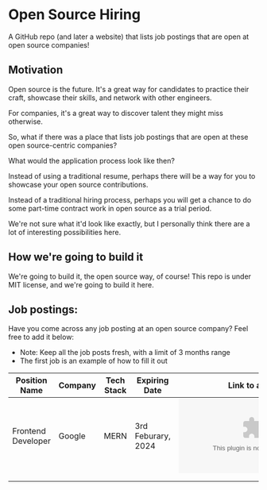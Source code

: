 # Open Source Hiring
A GitHub repo (and later a website) that lists job postings that are open at open source companies!

## Motivation
Open source is the future. It's a great way for candidates to practice their craft, showcase their skills, and network with other engineers.

For companies, it's a great way to discover talent they might miss otherwise.

So, what if there was a place that lists job postings that are open at these open source-centric companies?

What would the application process look like then?

Instead of using a traditional resume, perhaps there will be a way for you to showcase your open source contributions.

Instead of a traditional hiring process, perhaps you will get a chance to do some part-time contract work in open source as a trial period.

We're not sure what it'd look like exactly, but I personally think there are a lot of interesting possibilities here.

## How we're going to build it
We're going to build it, the open source way, of course! This repo is under MIT license, and we're going to build it here.

## Job postings:
Have you come across any job posting at an open source company? Feel free to add it below:
- Note: Keep all the job posts fresh, with a limit of 3 months range
- The first job is an example of how to fill it out

| Position Name             | Company           | Tech Stack      | Expiring Date       | Link to apply               |
| -------------             | -------------     | --------        | ---------           | -----------                 |
| Frontend Developer        | Google            | MERN            | 3rd Feburary, 2024  | ![Apply](google.com)        |
|                           |                   |                 |                     |                             |
|                           |                   |                 |                     |                             |



